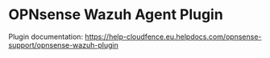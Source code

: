 # OPNsense Wazuh Agent Plugin

Plugin documentation: https://help-cloudfence.eu.helpdocs.com/opnsense-support/opnsense-wazuh-plugin
